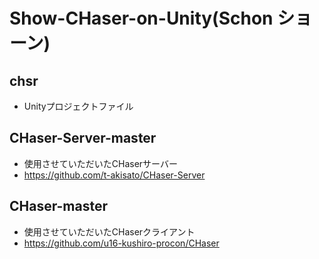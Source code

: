 # Show-CHaser-on-Unity(Schon ショーン)
## chsr
* Unityプロジェクトファイル
## CHaser-Server-master
* 使用させていただいたCHaserサーバー
* https://github.com/t-akisato/CHaser-Server
## CHaser-master
* 使用させていただいたCHaserクライアント
* https://github.com/u16-kushiro-procon/CHaser
